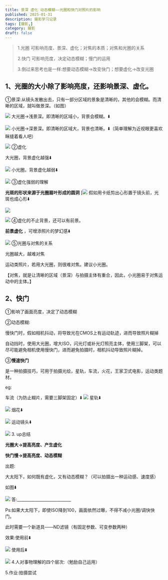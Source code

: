 ```yaml
---
title: 景深 虚化 动态模糊——光圈和快门对照片的影响
published: 2025-01-31
description: 摄影学习记录
tags: [摄影,]
category: 摄影
draft: false
---
```


> 1.光圈 可影响亮度、景深、虚化；对焦的本质；对焦和光圈的关系
>
> 2.快门 可影响亮度，决定动态模糊；慢门的运用
>
> 3.倒过来思考也是一样:想要动态模糊→改变快门；想要虚化→改变光圈

## 1、光圈的大小除了影响亮度，还影响景深、虚化。

①景深:从镜头发散出去，只有一部分区域的景象是清晰的，其他的会模糊。而清晰的区域，就叫做景深。（如图）

![](https://ipfs.pinellia.uk/ipfs/Qmbz1on3QEdRU6ByBL5smoMa1P6KmFB2ecUxo3Aa73mBhC)
大光圈→浅景深。即清晰的区域小，背景会模糊。⬇️

![](https://ipfs.pinellia.uk/ipfs/QmP8vV9ZE3KMahLc1vsXADTNwrk3C9jDs1pcmN3bypgEKk)
小光圈→深景深。即清晰的区域大，背景也清晰。⬇️（简单理解为近视眼更喜欢眯缝着看人吧）

![](https://ipfs.pinellia.uk/ipfs/QmP8vV9ZE3KMahLc1vsXADTNwrk3C9jDs1pcmN3bypgEKk)
②虚化

大光圈，背景虚化越强⬇️

![](https://ipfs.pinellia.uk/ipfs/QmQHyUhvEvkdPtXHCzrBL3JsE62PsjbKcHAcH1mFhksqDJ)
小光圈，背景虚化越弱⬇️

![](https://ipfs.pinellia.uk/ipfs/QmUS394ov5o7NJyYqjKt1GkbK3mow6U6gEWq4SnVKqonq3)
③虚化强弱的理解

**光斑的形状来源于光圈扇叶形成的圆洞**
[![](https://ipfs.pinellia.uk/ipfs/QmV1s9osojYYsVgdBSuk3gJF2ffMKc8LC8c19C281gDa3y)
假如用卡纸剪出心形置于镜头前，光斑也成心形⬇️

![](https://ipfs.pinellia.uk/ipfs/QmZEjzyReiSeLp1h34DvHsBffTGbS1nemLgkKMYXLWsCyS)

![](https://ipfs.pinellia.uk/ipfs/QmbuZtrtU44MBvrjevDqX1bUH89A9u2wZZVbnYoYPjziuj)
④虚化的不止背景，还可以有前景。

**前景虚化** ，可增添照片的梦幻感⬇️

![](https://ipfs.pinellia.uk/ipfs/QmVs1MscQWeFa3NADBe1wu1L1D5HzGExsBZ4NjTaqkh64W)
⑤光圈与对焦的关系

光圈越大，越难对焦

运动类照片，若用大光圈，则很难对焦。建议小光圈。

【对焦，就是让清晰的区域（景深）与拍摄主体有重合，因此，小光圈易于对焦运动中的主体。】

## 2、快门

①影响了画面亮度，决定了动态模糊

②动态模糊:

慢快门时，假如相机抖动，将导致光在CMOS上有运动轨迹，进而导致照片糊掉

自动挡时，使用大光圈，增大ISO，闪光灯或补光灯照亮主体，使用三脚架，可以尽可能避免相机使用慢快门，进而避免拍摄时，相机抖动导致照片糊掉。

③**慢速快门**

是一种拍摄技巧，可用于拍摄光绘，星轨，车流，火花，王家卫式电影，运动类题材。

eg:

车流（为防止糊片，需要三脚架固定）⬇️
![](https://ipfs.pinellia.uk/ipfs/QmVs1MscQWeFa3NADBe1wu1L1D5HzGExsBZ4NjTaqkh64W)
星轨⬇️

![](https://ipfs.pinellia.uk/ipfs/QmcE4WUd6Y4r4DDHy4uMh8u2Xyj2ZsRh5Mn3W67JDuAVPF)
烟花⬇️

![](https://ipfs.pinellia.uk/ipfs/QmZjFs1aZ1x33ouiisypqfrbikGEtDyW8bLp3FmP6jAuq8)
运动镜头⬇️

![](https://ipfs.pinellia.uk/ipfs/QmRVSsDda3Mh4jTj6nJ8a4F7kT7G92Ty8UrJVaztiMgBXX)
3. up总结

**光圈大→提高亮度、产生虚化**

**快门慢→提高亮度、动态模糊**

出题:

大太阳下，如何既有虚化，又有动态模糊？（可以拍摄出一种运动感、速度感）

如图⬇️

![](https://ipfs.pinellia.uk/ipfs/QmRw4jvmt7a1k7Ho5rBrRCgDDmRJbYQk6ZPxhjAr8BPSpy)
答:___________________________

Ps:如果大太阳下，即使ISO降到100，画面依然过曝，不得不减小光圈/调快快门。

此时需要一个新道具——ND滤镜（有固定参数、可变参数两种）

效果:使用前⬇️

![](https://ipfs.pinellia.uk/ipfs/QmZHB13kZNuMPYuqG5UbYLsndCT7dTbMDptoEqQW3RRoEW)
使用后⬇️

![](https://ipfs.pinellia.uk/ipfs/QmUHxXGmeM42uu4js4pbiobacMcNYFVGLsTN9GnHjGfHQ3)
4.人对事物理解的四个层次:（勉励自己运用）

5.作业:拍摄尝试
